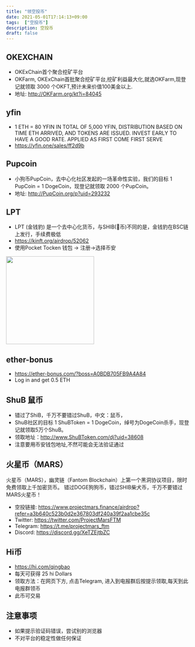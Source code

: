 ```yaml
---
title: "领空投币"
date: 2021-05-01T17:14:13+09:00
tags:  ["空投币"]
description: 空投币
draft: false
---
```


## OKEXCHAIN
- OKExChain首个聚合挖矿平台
- OKFarm, OKExChain首批聚合挖矿平台,挖矿利益最大化,就选OKFarm,现登记就领取 3000 个OKFT,预计未来价值100美金以上.
- 地址: http://OKFarm.org/kt?i=84045 

<!--more-->

## yfin
- 1 ETH = 80 YFIN IN TOTAL OF 5,000 YFIN, DISTRIBUTION BASED ON TIME ETH ARRIVED, AND TOKENS ARE ISSUED. INVEST EARLY TO HAVE A GOOD RATE. APPLIED AS FIRST COME FIRST SERVE
- https://yfin.one/sales/ff2d9b


##  Pupcoin
- 小狗币PupCoin，去中心化社区发起的一场革命性实验，我们的目标 1 PupCoin = 1 DogeCoin，现登记就领取 2000 个PupCoin。
- 地址: http://PupCoin.org/p?uid=293232

## LPT
- LPT (金钱豹) 是一个去中心化货币，与SHIB(💩币)不同的是，金钱豹在BSC链上发行，手续费极低
- https://kinft.org/airdrop/52062
- 使用Pocket Tocken 钱包 -> 注册->选择币安
<img src="https://cdn.jsdelivr.net/gh/yubaoliu/assets@image/image-20210515161327761.png" width="240px" />

## ether-bonus
- https://ether-bonus.com/?boss=A0BDB705FB9A4A84
- Log in and get 0.5 ETH

## ShuB 鼠币
- 错过了ShiB，千万不要错过ShuB，中文：鼠币，
- ShuB社区的目标 1 ShuBToken = 1 DogeCoin，绰号为DogeCoin杀手，现登记就领取5万个ShuB。
- 领取地址：http://www.ShuBToken.com/dj?uid=38608
- 注意要用币安钱包地址,不然可能会无法验证通过

## 火星币（MARS）
火星币（MARS），幽灵链（Fantom Blockchain）上第一个黑洞协议项目，限时免费领取上千加密货币。
错过DOGE狗狗币，错过SHIB柴犬币，千万不要错过MARS火星币！

- 空投链接: https://www.projectmars.finance/airdrop?refer=a3b640c523b0d2e367803df240a39f2aa1cbe35c
- Twitter: https://twitter.com/ProjectMarsFTM
- Telegram: https://t.me/projectmars_ftm
- Discord: https://discord.gg/XeTZEjtbZC

## Hi币
- https://hi.com/qingbao
- 每天可获得 25 hi Dollars
- 领取方法：在网页下方, 点击Telegram, 进入到电报群后按提示领取,每天到此电报群领币
- 此币可交易

## 注意事项
- 如果提示验证码错误，尝试别的浏览器
- 不对平台的稳定性做任何保证
